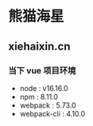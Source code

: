 # 熊猫海星
## xiehaixin.cn

### 当下 vue 项目环境
+ node : v16.16.0
+ npm : 8.11.0
+ webpack : 5.73.0
+ webpack-cli : 4.10.0